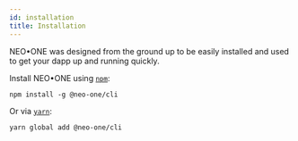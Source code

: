 ```yaml
---
id: installation
title: Installation
---
```


NEO•ONE was designed from the ground up to be easily installed and used to get your
dapp up and running quickly.

Install NEO•ONE using [`npm`](https://www.npmjs.com/):

```
npm install -g @neo-one/cli
```

Or via [`yarn`](https://yarnpkg.com/):

```
yarn global add @neo-one/cli
```
